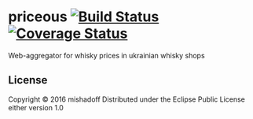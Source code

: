 # priceous [![Build Status](https://api.travis-ci.org/mishadoff/priceous.png)](https://travis-ci.org/mishadoff/priceous) [![Coverage Status](https://coveralls.io/repos/github/mishadoff/priceous/badge.svg?branch=master)](https://coveralls.io/github/mishadoff/priceous?branch=master)

Web-aggregator for whisky prices in ukrainian whisky shops


## License

Copyright © 2016 mishadoff
Distributed under the Eclipse Public License either version 1.0
